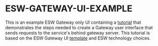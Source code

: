# ESW-GATEWAY-UI-EXAMPLE

This is an example ESW Gateway only UI containing a [tutorial](https://tmtsoftware.github.io/esw-gateway-ui-example/index.html) that demonstrates the steps needed to create a Gateway user interface that sends requests to the service's behind gateway server. This tutorial is based on the ESW Gateway UI [template](https://github.com/tmtsoftware/esw-ui-template.g8) and ESW technology choices.
